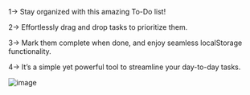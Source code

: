 1-> Stay organized with this amazing To-Do list!

2-> Effortlessly drag and drop tasks to prioritize them.

3-> Mark them complete when done, and enjoy seamless localStorage functionality.

4-> It’s a simple yet powerful tool to streamline your day-to-day tasks.


![image](https://github.com/user-attachments/assets/709b48cc-0f9a-427a-a2a7-33b36149806f)
